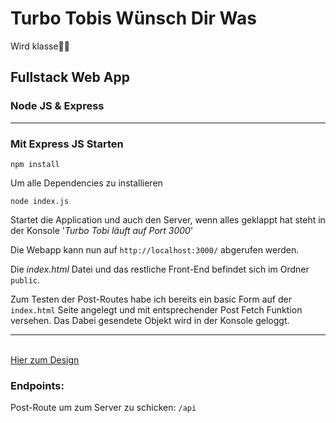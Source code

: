 # Turbo Tobis Wünsch Dir Was
Wird klasse🍾🍾

## Fullstack Web App
### Node JS & Express
---

### Mit Express JS Starten

`npm install`

Um alle Dependencies zu installieren

`node index.js`

Startet die Application und auch den Server, wenn alles geklappt hat steht in der Konsole '*Turbo Tobi läuft auf Port 3000*'

Die Webapp kann nun auf `http://localhost:3000/` abgerufen werden.

Die *index.html* Datei und das restliche Front-End befindet sich im Ordner `public`.

Zum Testen der Post-Routes habe ich bereits ein basic Form auf der `index.html` Seite angelegt und mit entsprechender Post Fetch Funktion versehen.
Das Dabei gesendete Objekt wird in der Konsole geloggt.

---

<br>
<a href="https://xd.adobe.com/embed/c1abe70d-4859-43b5-8320-49015df51b77-94f8/" target="_blank">Hier zum Design</a>

### Endpoints:

Post-Route um zum Server zu schicken: `/api`
